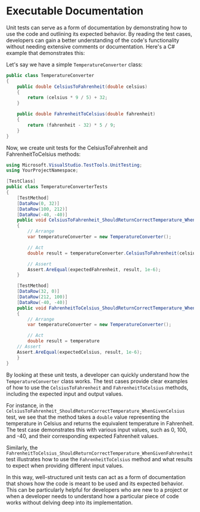 # Executable Documentation
Unit tests can serve as a form of documentation by demonstrating how to use the code and outlining its expected behavior. By reading the test cases, developers can gain a better understanding of the code's functionality without needing extensive comments or documentation. Here's a C# example that demonstrates this:

Let's say we have a simple `TemperatureConverter` class:
```csharp
public class TemperatureConverter
{
    public double CelsiusToFahrenheit(double celsius)
    {
        return (celsius * 9 / 5) + 32;
    }

    public double FahrenheitToCelsius(double fahrenheit)
    {
        return (fahrenheit - 32) * 5 / 9;
    }
}
```

Now, we create unit tests for the CelsiusToFahrenheit and FahrenheitToCelsius methods:
```csharp
using Microsoft.VisualStudio.TestTools.UnitTesting;
using YourProjectNamespace;

[TestClass]
public class TemperatureConverterTests
{
    [TestMethod]
    [DataRow(0, 32)]
    [DataRow(100, 212)]
    [DataRow(-40, -40)]
    public void CelsiusToFahrenheit_ShouldReturnCorrectTemperature_WhenGivenCelsius(double celsius, double expectedFahrenheit)
    {
        // Arrange
        var temperatureConverter = new TemperatureConverter();

        // Act
        double result = temperatureConverter.CelsiusToFahrenheit(celsius);

        // Assert
        Assert.AreEqual(expectedFahrenheit, result, 1e-6);
    }

    [TestMethod]
    [DataRow(32, 0)]
    [DataRow(212, 100)]
    [DataRow(-40, -40)]
    public void FahrenheitToCelsius_ShouldReturnCorrectTemperature_WhenGivenFahrenheit(double fahrenheit, double expectedCelsius)
    {
        // Arrange
        var temperatureConverter = new TemperatureConverter();

        // Act
        double result = temperature
    // Assert
    Assert.AreEqual(expectedCelsius, result, 1e-6);
    }    
}
```
By looking at these unit tests, a developer can quickly understand how the `TemperatureConverter` class works. The test cases provide clear examples of how to use the `CelsiusToFahrenheit` and `FahrenheitToCelsius` methods, including the expected input and output values.

For instance, in the `CelsiusToFahrenheit_ShouldReturnCorrectTemperature_WhenGivenCelsius` test, we see that the method takes a `double` value representing the temperature in Celsius and returns the equivalent temperature in Fahrenheit. The test case demonstrates this with various input values, such as 0, 100, and -40, and their corresponding expected Fahrenheit values.

Similarly, the `FahrenheitToCelsius_ShouldReturnCorrectTemperature_WhenGivenFahrenheit` test illustrates how to use the `FahrenheitToCelsius` method and what results to expect when providing different input values.

In this way, well-structured unit tests can act as a form of documentation that shows how the code is meant to be used and its expected behavior. This can be particularly helpful for developers who are new to a project or when a developer needs to understand how a particular piece of code works without delving deep into its implementation.